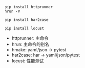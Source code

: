 ```
pip install httprunner
hrun -V

pip install har2case

pip install locust
```


- httprunner: 主命令
- hrun: 主命令的别名
- hmake: yaml/json -> pytest
- har2case: har -> yaml/json/pytest
- locust: 性能测试


